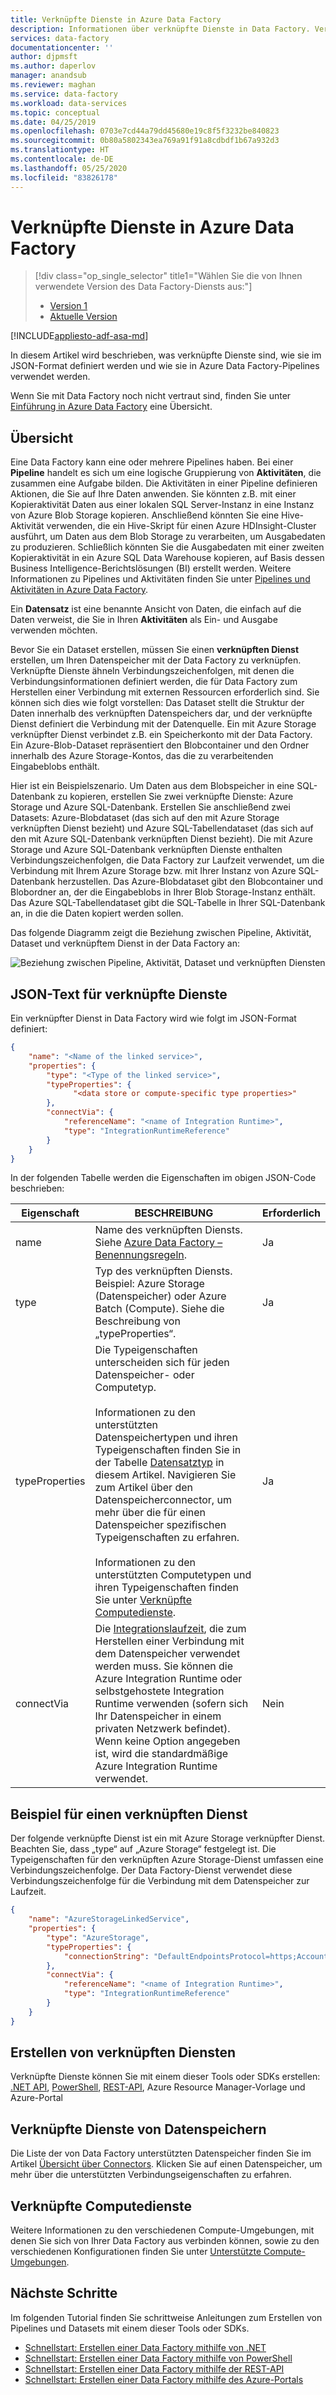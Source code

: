 ```yaml
---
title: Verknüpfte Dienste in Azure Data Factory
description: Informationen über verknüpfte Dienste in Data Factory. Verknüpfte Dienste verknüpfen Compute/-Datenspeicher mit einer Data Factory.
services: data-factory
documentationcenter: ''
author: djpmsft
ms.author: daperlov
manager: anandsub
ms.reviewer: maghan
ms.service: data-factory
ms.workload: data-services
ms.topic: conceptual
ms.date: 04/25/2019
ms.openlocfilehash: 0703e7cd44a79dd45680e19c8f5f3232be840823
ms.sourcegitcommit: 0b80a5802343ea769a91f91a8cdbdf1b67a932d3
ms.translationtype: HT
ms.contentlocale: de-DE
ms.lasthandoff: 05/25/2020
ms.locfileid: "83826178"
---
```

# <a name="linked-services-in-azure-data-factory"></a>Verknüpfte Dienste in Azure Data Factory

> [!div class="op_single_selector" title1="Wählen Sie die von Ihnen verwendete Version des Data Factory-Diensts aus:"]
> * [Version 1](v1/data-factory-create-datasets.md)
> * [Aktuelle Version](concepts-linked-services.md)

[!INCLUDE[appliesto-adf-asa-md](includes/appliesto-adf-asa-md.md)]

In diesem Artikel wird beschrieben, was verknüpfte Dienste sind, wie sie im JSON-Format definiert werden und wie sie in Azure Data Factory-Pipelines verwendet werden.

Wenn Sie mit Data Factory noch nicht vertraut sind, finden Sie unter [Einführung in Azure Data Factory](introduction.md) eine Übersicht.

## <a name="overview"></a>Übersicht

Eine Data Factory kann eine oder mehrere Pipelines haben. Bei einer **Pipeline** handelt es sich um eine logische Gruppierung von **Aktivitäten**, die zusammen eine Aufgabe bilden. Die Aktivitäten in einer Pipeline definieren Aktionen, die Sie auf Ihre Daten anwenden. Sie könnten z.B. mit einer Kopieraktivität Daten aus einer lokalen SQL Server-Instanz in eine Instanz von Azure Blob Storage kopieren. Anschließend könnten Sie eine Hive-Aktivität verwenden, die ein Hive-Skript für einen Azure HDInsight-Cluster ausführt, um Daten aus dem Blob Storage zu verarbeiten, um Ausgabedaten zu produzieren. Schließlich könnten Sie die Ausgabedaten mit einer zweiten Kopieraktivität in ein Azure SQL Data Warehouse kopieren, auf Basis dessen Business Intelligence-Berichtslösungen (BI) erstellt werden. Weitere Informationen zu Pipelines und Aktivitäten finden Sie unter [Pipelines und Aktivitäten in Azure Data Factory](concepts-pipelines-activities.md).

Ein **Datensatz** ist eine benannte Ansicht von Daten, die einfach auf die Daten verweist, die Sie in Ihren **Aktivitäten** als Ein- und Ausgabe verwenden möchten.

Bevor Sie ein Dataset erstellen, müssen Sie einen **verknüpften Dienst** erstellen, um Ihren Datenspeicher mit der Data Factory zu verknüpfen. Verknüpfte Dienste ähneln Verbindungszeichenfolgen, mit denen die Verbindungsinformationen definiert werden, die für Data Factory zum Herstellen einer Verbindung mit externen Ressourcen erforderlich sind. Sie können sich dies wie folgt vorstellen: Das Dataset stellt die Struktur der Daten innerhalb des verknüpften Datenspeichers dar, und der verknüpfte Dienst definiert die Verbindung mit der Datenquelle. Ein mit Azure Storage verknüpfter Dienst verbindet z.B. ein Speicherkonto mit der Data Factory. Ein Azure-Blob-Dataset repräsentiert den Blobcontainer und den Ordner innerhalb des Azure Storage-Kontos, das die zu verarbeitenden Eingabeblobs enthält.

Hier ist ein Beispielszenario. Um Daten aus dem Blobspeicher in eine SQL-Datenbank zu kopieren, erstellen Sie zwei verknüpfte Dienste: Azure Storage und Azure SQL-Datenbank. Erstellen Sie anschließend zwei Datasets: Azure-Blobdataset (das sich auf den mit Azure Storage verknüpften Dienst bezieht) und Azure SQL-Tabellendataset (das sich auf den mit Azure SQL-Datenbank verknüpften Dienst bezieht). Die mit Azure Storage und Azure SQL-Datenbank verknüpften Dienste enthalten Verbindungszeichenfolgen, die Data Factory zur Laufzeit verwendet, um die Verbindung mit Ihrem Azure Storage bzw. mit Ihrer Instanz von Azure SQL-Datenbank herzustellen. Das Azure-Blobdataset gibt den Blobcontainer und Blobordner an, der die Eingabeblobs in Ihrer Blob Storage-Instanz enthält. Das Azure SQL-Tabellendataset gibt die SQL-Tabelle in Ihrer SQL-Datenbank an, in die die Daten kopiert werden sollen.

Das folgende Diagramm zeigt die Beziehung zwischen Pipeline, Aktivität, Dataset und verknüpftem Dienst in der Data Factory an:

![Beziehung zwischen Pipeline, Aktivität, Dataset und verknüpften Diensten](media/concepts-datasets-linked-services/relationship-between-data-factory-entities.png)

## <a name="linked-service-json"></a>JSON-Text für verknüpfte Dienste

Ein verknüpfter Dienst in Data Factory wird wie folgt im JSON-Format definiert:

```json
{
    "name": "<Name of the linked service>",
    "properties": {
        "type": "<Type of the linked service>",
        "typeProperties": {
              "<data store or compute-specific type properties>"
        },
        "connectVia": {
            "referenceName": "<name of Integration Runtime>",
            "type": "IntegrationRuntimeReference"
        }
    }
}
```

In der folgenden Tabelle werden die Eigenschaften im obigen JSON-Code beschrieben:

Eigenschaft | BESCHREIBUNG | Erforderlich |
-------- | ----------- | -------- |
name | Name des verknüpften Diensts. Siehe [Azure Data Factory – Benennungsregeln](naming-rules.md). |  Ja |
type | Typ des verknüpften Diensts. Beispiel: Azure Storage (Datenspeicher) oder Azure Batch (Compute). Siehe die Beschreibung von „typeProperties“. | Ja |
typeProperties | Die Typeigenschaften unterscheiden sich für jeden Datenspeicher- oder Computetyp. <br/><br/> Informationen zu den unterstützten Datenspeichertypen und ihren Typeigenschaften finden Sie in der Tabelle [Datensatztyp](concepts-datasets-linked-services.md#dataset-type) in diesem Artikel. Navigieren Sie zum Artikel über den Datenspeicherconnector, um mehr über die für einen Datenspeicher spezifischen Typeigenschaften zu erfahren. <br/><br/> Informationen zu den unterstützten Computetypen und ihren Typeigenschaften finden Sie unter [Verknüpfte Computedienste](compute-linked-services.md). | Ja |
connectVia | Die [Integrationslaufzeit](concepts-integration-runtime.md), die zum Herstellen einer Verbindung mit dem Datenspeicher verwendet werden muss. Sie können die Azure Integration Runtime oder selbstgehostete Integration Runtime verwenden (sofern sich Ihr Datenspeicher in einem privaten Netzwerk befindet). Wenn keine Option angegeben ist, wird die standardmäßige Azure Integration Runtime verwendet. | Nein

## <a name="linked-service-example"></a>Beispiel für einen verknüpften Dienst

Der folgende verknüpfte Dienst ist ein mit Azure Storage verknüpfter Dienst. Beachten Sie, dass „type“ auf „Azure Storage“ festgelegt ist. Die Typeigenschaften für den verknüpften Azure Storage-Dienst umfassen eine Verbindungszeichenfolge. Der Data Factory-Dienst verwendet diese Verbindungszeichenfolge für die Verbindung mit dem Datenspeicher zur Laufzeit.

```json
{
    "name": "AzureStorageLinkedService",
    "properties": {
        "type": "AzureStorage",
        "typeProperties": {
            "connectionString": "DefaultEndpointsProtocol=https;AccountName=<accountname>;AccountKey=<accountkey>"
        },
        "connectVia": {
            "referenceName": "<name of Integration Runtime>",
            "type": "IntegrationRuntimeReference"
        }
    }
}
```

## <a name="create-linked-services"></a>Erstellen von verknüpften Diensten

Verknüpfte Dienste können Sie mit einem dieser Tools oder SDKs erstellen: [.NET API](quickstart-create-data-factory-dot-net.md), [PowerShell](quickstart-create-data-factory-powershell.md), [REST-API](quickstart-create-data-factory-rest-api.md), Azure Resource Manager-Vorlage und Azure-Portal

## <a name="data-store-linked-services"></a>Verknüpfte Dienste von Datenspeichern

Die Liste der von Data Factory unterstützten Datenspeicher finden Sie im Artikel [Übersicht über Connectors](copy-activity-overview.md#supported-data-stores-and-formats). Klicken Sie auf einen Datenspeicher, um mehr über die unterstützten Verbindungseigenschaften zu erfahren.

## <a name="compute-linked-services"></a>Verknüpfte Computedienste

Weitere Informationen zu den verschiedenen Compute-Umgebungen, mit denen Sie sich von Ihrer Data Factory aus verbinden können, sowie zu den verschiedenen Konfigurationen finden Sie unter [Unterstützte Compute-Umgebungen](compute-linked-services.md).

## <a name="next-steps"></a>Nächste Schritte

Im folgenden Tutorial finden Sie schrittweise Anleitungen zum Erstellen von Pipelines und Datasets mit einem dieser Tools oder SDKs.

- [Schnellstart: Erstellen einer Data Factory mithilfe von .NET](quickstart-create-data-factory-dot-net.md)
- [Schnellstart: Erstellen einer Data Factory mithilfe von PowerShell](quickstart-create-data-factory-powershell.md)
- [Schnellstart: Erstellen einer Data Factory mithilfe der REST-API](quickstart-create-data-factory-rest-api.md)
- [Schnellstart: Erstellen einer Data Factory mithilfe des Azure-Portals](quickstart-create-data-factory-portal.md)
